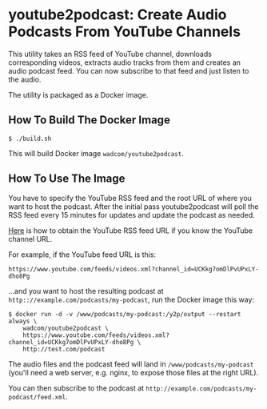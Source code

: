 # youtube2podcast: Create Audio Podcasts From YouTube Channels

This utility takes an RSS feed of YouTube channel, downloads corresponding
videos, extracts audio tracks from them and creates an audio podcast feed.
You can now subscribe to that feed and just listen to the audio.

The utility is packaged as a Docker image.

## How To Build The Docker Image

    $ ./build.sh

This will build Docker image `wadcom/youtube2podcast`.

## How To Use The Image

You have to specify the YouTube RSS feed and the root URL of where you want
to host the podcast. After the initial pass youtube2podcast will poll the RSS
feed every 15 minutes for updates and update the podcast as needed.

[Here](https://danielmiessler.com/blog/rss-feed-youtube-channel/) is how to
obtain the YouTube RSS feed URL if you know the YouTube channel URL.

For example, if the YouTube feed URL is this:

    https://www.youtube.com/feeds/videos.xml?channel_id=UCKkg7omDlPvUPxLY-dho8Pg

...and you want to host the resulting podcast at
`http:://example.com/podcasts/my-podcast`, run the Docker image this way:

    $ docker run -d -v /www/podcasts/my-podcast:/y2p/output --restart always \
        wadcom/youtube2podcast \
        https://www.youtube.com/feeds/videos.xml?channel_id=UCKkg7omDlPvUPxLY-dho8Pg \
        http://test.com/podcast

The audio files and the podcast feed will land in `/www/podcasts/my-podcast`
(you'll need a web server, e.g. nginx, to expose those files at the right URL).

You can then subscribe to the podcast at
`http://example.com/podcasts/my-podcast/feed.xml`.

